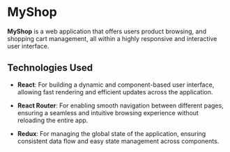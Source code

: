 # MyShop

**MyShop** is a web application that offers users product browsing, and shopping cart management, all within a highly responsive and interactive user interface.

## Technologies Used

- **React**: For building a dynamic and component-based user interface, allowing fast rendering and efficient updates across the application.

- **React Router**: For enabling smooth navigation between different pages, ensuring a seamless and intuitive browsing experience without reloading the entire app.

- **Redux**: For managing the global state of the application, ensuring consistent data flow and easy state management across components.
